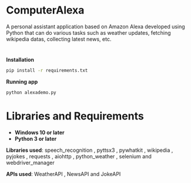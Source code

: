 # ComputerAlexa
A personal assistant application based on Amazon Alexa developed using Python that can do various tasks such as weather updates, fetching wikipedia datas, collecting latest news, etc.
#
**Installation**
```bash
pip install -r requirements.txt
```
**Running app**
```bash
python alexademo.py
```
# Libraries and Requirements
- **Windows 10 or later**
- **Python 3 or later**
  
**Libraries used**: speech_recognition , pyttsx3 , pywhatkit , wikipedia , pyjokes , requests , aiohttp , python_weather , selenium  and webdriver_manager

**APIs used**: WeatherAPI , NewsAPI and JokeAPI
